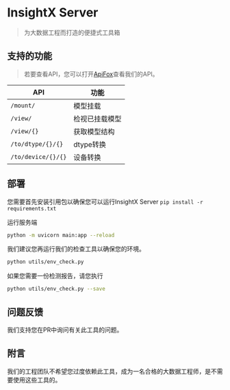 # InsightX Server
> 为大数据工程而打造的便捷式工具箱

## 支持的功能
> 若要查看API，您可以打开<a href="https://insightx.apifox.cn/">ApiFox</a>查看我们的API。
> 
|API|功能|
|--|--|
|`/mount/`|模型挂载|
|`/view/`|检视已挂载模型|
|`/view/{}`|获取模型结构|
|`/to/dtype/{}/{}`|dtype转换|
|`/to/device/{}/{}`|设备转换|

## 部署
您需要首先安装引用包以确保您可以运行InsightX Server
`pip install -r requirements.txt`

运行服务端

```bash
python -m uvicorn main:app --reload
```

我们建议您再运行我们的检查工具以确保您的环境。

```bash
python utils/env_check.py
```

如果您需要一份检测报告，请您执行

```bash
python utils/env_check.py --save
```

## 问题反馈
我们支持您在PR中询问有关此工具的问题。
## 附言
我们的工程团队不希望您过度依赖此工具，成为一名合格的大数据工程师，是不需要使用这些工具的。
